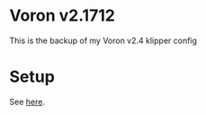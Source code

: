 # Voron v2.1712
This is the backup of my Voron v2.4 klipper config

# Setup
See [here](https://github.com/Low-Frequency/klipper_backup_script).
